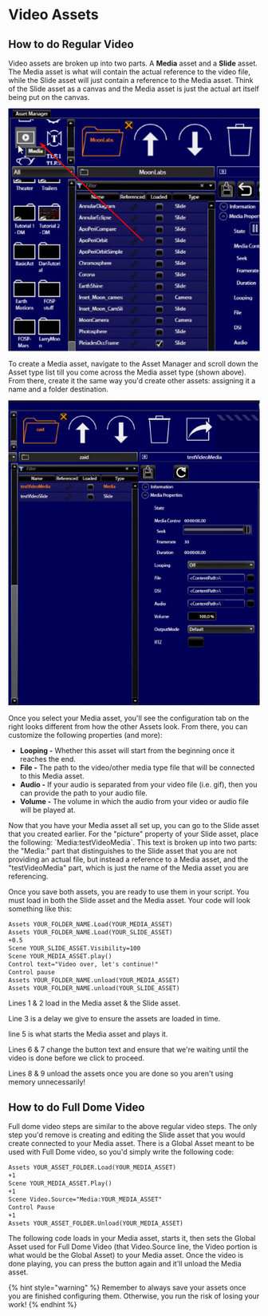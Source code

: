 # Video Assets

## How to do Regular Video

Video assets are broken up into two parts. A **Media** asset and a **Slide** asset. The Media asset is what will contain the actual reference to the video file, while the Slide asset will just contain a reference to the Media asset. Think of the Slide asset as a canvas and the Media asset is just the actual art itself being put on the canvas. 

![Media asset](../.gitbook/assets/image%20%2816%29.png)

To create a Media asset, navigate to the Asset Manager and scroll down the Asset type list till you come across the Media asset type \(shown above\). From there, create it the same way you'd create other assets: assigning it a name and a folder destination. 

![Media asset configuration tab](../.gitbook/assets/image%20%2815%29.png)

Once you select your Media asset, you'll see the configuration tab on the right looks different from how the other Assets look. From there, you can customize the following properties \(and more\):

* **Looping -** Whether this asset will start from the beginning once it reaches the end.
* **File -** The path to the video/other media type file that will be connected to this Media asset.
* **Audio -** If your audio is separated from your video file \(i.e. gif\), then you can provide the path to your audio file.
* **Volume -** The volume in which the audio from your video or audio file will be played at.

Now that you have your Media asset all set up, you can go to the Slide asset that you created earlier. For the "picture" property of your Slide asset, place the following: \`Media:testVideoMedia\`. This text is broken up into two parts:  the "Media:" part that distinguishes to the Slide asset that you are not providing an actual file, but instead a reference to a Media asset, and the "testVideoMedia" part, which is just the name of the Media asset you are referencing.

Once you save both assets, you are ready to use them in your script. You must load in both the Slide asset and the Media asset. Your code will look something like this:

```text
Assets YOUR_FOLDER_NAME.Load(YOUR_MEDIA_ASSET) 
Assets YOUR_FOLDER_NAME.Load(YOUR_SLIDE_ASSET) 
+0.5
Scene YOUR_SLIDE_ASSET.Visibility=100 
Scene YOUR_MEDIA_ASSET.play()
Control text="Video over, let's continue!"
Control pause
Assets YOUR_FOLDER_NAME.unload(YOUR_MEDIA_ASSET) 
Assets YOUR_FOLDER_NAME.unload(YOUR_SLIDE_ASSET)
```

Lines 1 & 2 load in the Media asset & the Slide asset. 

Line 3 is a delay we give to ensure the assets are loaded in time. 

line 5 is what starts the Media asset and plays it. 

Lines 6 & 7 change the button text and ensure that we're waiting until the video is done before we click to proceed.

Lines 8 & 9 unload the assets once you are done so you aren't using memory unnecessarily!

## How to do Full Dome Video

Full dome video steps are similar to the above regular video steps. The only step you'd remove is creating and editing the Slide asset that you would create connected to your Media asset. There is a Global Asset meant to be used with Full Dome video, so you'd simply write the following code:

```text
Assets YOUR_ASSET_FOLDER.Load(YOUR_MEDIA_ASSET)
+1
Scene YOUR_MEDIA_ASSET.Play()
+1
Scene Video.Source="Media:YOUR_MEDIA_ASSET"
Control Pause
+1
Assets YOUR_ASSET_FOLDER.Unload(YOUR_MEDIA_ASSET)
```

The following code loads in your Media asset, starts it, then sets the Global Asset used for Full Dome Video \(that Video.Source line, the Video portion is what would be the Global Asset\) to your Media asset. Once the video is done playing, you can press the button again and it'll unload the Media asset. 

{% hint style="warning" %}
Remember to always save your assets once you are finished configuring them. Otherwise, you run the risk of losing your work!
{% endhint %}

